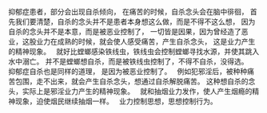 抑郁症患者，部分会出现自杀倾向，
在痛苦的时候，自杀念头会在脑中徘徊，
首先我们要清楚，自杀的念头并不是患者本身想这么做，而是不得不这么想，
因为自杀的念头并不是本意，而是被恶业控制了，
一切皆是因果，因为曾经造了恶业，这股业力在成熟的时候，就会使人感受痛苦，产生自杀念头，
这是业力产生的精神现象。
&nbsp;
就好比螳螂感染铁线虫，铁线虫会控制螳螂寻找水源，并使其跳入水中溺亡。
并不是螳螂想自杀，而是被铁线虫控制了，不得不自杀，没得选。
&nbsp;
抑郁症自杀也是同样的道理，
是因为被恶业控制了。
&nbsp;
例如犯邪淫后，被种种痛苦包围，走不出来，就会产生自杀念头，想通过自杀解脱痛苦。
这种想自杀的念头，实际上是邪淫业力产生的精神现象。
&nbsp;
就和抽烟业力发作，使人产生烟瘾的精神现象，迫使烟民继续抽烟一样。
&nbsp;
业力控制思想，思想控制行为。
